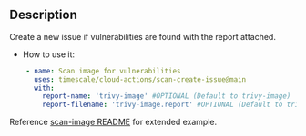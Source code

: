## Description

Create a new issue if vulnerabilities are found with the report attached.

- How to use it:
```yaml
    - name: Scan image for vulnerabilities
      uses: timescale/cloud-actions/scan-create-issue@main
      with:
        report-name: 'trivy-image' #OPTIONAL (Default to trivy-image)
        report-filename: 'trivy-image.report' #OPTIONAL (Default to trivy-image.report)
```

Reference [scan-image README](../scan-image/README.md#create-issue-example) for extended example.